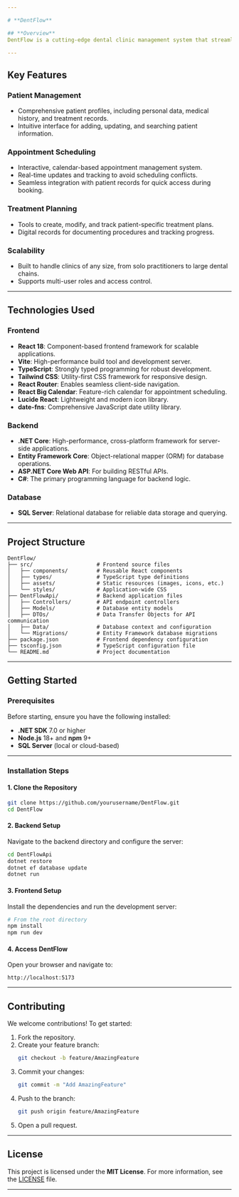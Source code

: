 ```yaml
---

# **DentFlow**

## **Overview**
DentFlow is a cutting-edge dental clinic management system that streamlines operations, optimizes appointment scheduling, and elevates patient care. Designed with both efficiency and ease of use in mind, DentFlow simplifies managing patient records, treatment planning, and appointments, making it an indispensable tool for modern dental clinics.

---
```


## **Key Features**

### **Patient Management**
- Comprehensive patient profiles, including personal data, medical history, and treatment records.
- Intuitive interface for adding, updating, and searching patient information.

### **Appointment Scheduling**
- Interactive, calendar-based appointment management system.
- Real-time updates and tracking to avoid scheduling conflicts.
- Seamless integration with patient records for quick access during booking.

### **Treatment Planning**
- Tools to create, modify, and track patient-specific treatment plans.
- Digital records for documenting procedures and tracking progress.

### **Scalability**
- Built to handle clinics of any size, from solo practitioners to large dental chains.
- Supports multi-user roles and access control.

---

## **Technologies Used**

### **Frontend**
- **React 18**: Component-based frontend framework for scalable applications.
- **Vite**: High-performance build tool and development server.
- **TypeScript**: Strongly typed programming for robust development.
- **Tailwind CSS**: Utility-first CSS framework for responsive design.
- **React Router**: Enables seamless client-side navigation.
- **React Big Calendar**: Feature-rich calendar for appointment scheduling.
- **Lucide React**: Lightweight and modern icon library.
- **date-fns**: Comprehensive JavaScript date utility library.

### **Backend**
- **.NET Core**: High-performance, cross-platform framework for server-side applications.
- **Entity Framework Core**: Object-relational mapper (ORM) for database operations.
- **ASP.NET Core Web API**: For building RESTful APIs.
- **C#**: The primary programming language for backend logic.

### **Database**
- **SQL Server**: Relational database for reliable data storage and querying.

---

## **Project Structure**

```plaintext
DentFlow/
├── src/                    # Frontend source files
│   ├── components/         # Reusable React components
│   ├── types/              # TypeScript type definitions
│   ├── assets/             # Static resources (images, icons, etc.)
│   └── styles/             # Application-wide CSS
├── DentFlowApi/            # Backend application files
│   ├── Controllers/        # API endpoint controllers
│   ├── Models/             # Database entity models
│   ├── DTOs/               # Data Transfer Objects for API communication
│   ├── Data/               # Database context and configuration
│   └── Migrations/         # Entity Framework database migrations
├── package.json            # Frontend dependency configuration
├── tsconfig.json           # TypeScript configuration file
└── README.md               # Project documentation
```

---

## **Getting Started**

### **Prerequisites**
Before starting, ensure you have the following installed:
- **.NET SDK** 7.0 or higher
- **Node.js** 18+ and **npm** 9+
- **SQL Server** (local or cloud-based)

---

### **Installation Steps**

#### 1. Clone the Repository
```bash
git clone https://github.com/yourusername/DentFlow.git
cd DentFlow
```

#### 2. Backend Setup
Navigate to the backend directory and configure the server:
```bash
cd DentFlowApi
dotnet restore
dotnet ef database update
dotnet run
```

#### 3. Frontend Setup
Install the dependencies and run the development server:
```bash
# From the root directory
npm install
npm run dev
```

#### 4. Access DentFlow
Open your browser and navigate to:
```plaintext
http://localhost:5173
```

---

## **Contributing**

We welcome contributions! To get started:

1. Fork the repository.
2. Create your feature branch:
   ```bash
   git checkout -b feature/AmazingFeature
   ```
3. Commit your changes:
   ```bash
   git commit -m "Add AmazingFeature"
   ```
4. Push to the branch:
   ```bash
   git push origin feature/AmazingFeature
   ```
5. Open a pull request.

---

## **License**
This project is licensed under the **MIT License**. For more information, see the [LICENSE](LICENSE) file.

---
